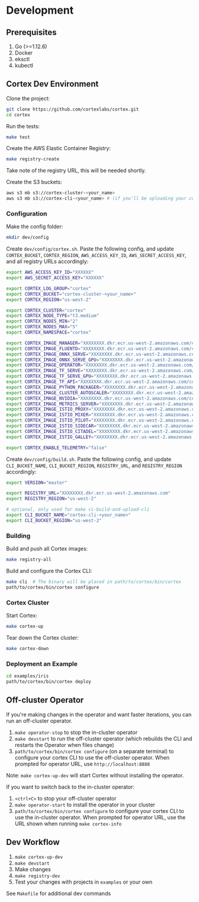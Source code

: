 # Development

## Prerequisites

1. Go (>=1.12.6)
1. Docker
1. eksctl
1. kubectl

## Cortex Dev Environment

Clone the project:

```bash
git clone https://github.com/cortexlabs/cortex.git
cd cortex
```

Run the tests:

```bash
make test
```

Create the AWS Elastic Container Registry:

```bash
make registry-create
```

Take note of the registry URL, this will be needed shortly.

Create the S3 buckets:

```bash
aws s3 mb s3://cortex-cluster-<your_name>
aws s3 mb s3://cortex-cli-<your_name> # (if you'll be uploading your compiled CLI)
```

### Configuration

Make the config folder:

```bash
mkdir dev/config
```

Create `dev/config/cortex.sh`. Paste the following config, and update `CORTEX_BUCKET`, `CORTEX_REGION`, `AWS_ACCESS_KEY_ID`, `AWS_SECRET_ACCESS_KEY`, and all registry URLs accordingly:

```bash
export AWS_ACCESS_KEY_ID="XXXXXX"
export AWS_SECRET_ACCESS_KEY="XXXXXX"

export CORTEX_LOG_GROUP="cortex"
export CORTEX_BUCKET="cortex-cluster-<your_name>"
export CORTEX_REGION="us-west-2"

export CORTEX_CLUSTER="cortex"
export CORTEX_NODE_TYPE="t3.medium"
export CORTEX_NODES_MIN="2"
export CORTEX_NODES_MAX="5"
export CORTEX_NAMESPACE="cortex"

export CORTEX_IMAGE_MANAGER="XXXXXXXX.dkr.ecr.us-west-2.amazonaws.com/cortexlabs/manager:latest"
export CORTEX_IMAGE_FLUENTD="XXXXXXXX.dkr.ecr.us-west-2.amazonaws.com/cortexlabs/fluentd:latest"
export CORTEX_IMAGE_ONNX_SERVE="XXXXXXXX.dkr.ecr.us-west-2.amazonaws.com/cortexlabs/onnx-serve:latest"
export CORTEX_IMAGE_ONNX_SERVE_GPU="XXXXXXXX.dkr.ecr.us-west-2.amazonaws.com/cortexlabs/onnx-serve-gpu:latest"
export CORTEX_IMAGE_OPERATOR="XXXXXXXX.dkr.ecr.us-west-2.amazonaws.com/cortexlabs/operator:latest"
export CORTEX_IMAGE_TF_SERVE="XXXXXXXX.dkr.ecr.us-west-2.amazonaws.com/cortexlabs/tf-serve:latest"
export CORTEX_IMAGE_TF_SERVE_GPU="XXXXXXXX.dkr.ecr.us-west-2.amazonaws.com/cortexlabs/tf-serve-gpu:latest"
export CORTEX_IMAGE_TF_API="XXXXXXXX.dkr.ecr.us-west-2.amazonaws.com/cortexlabs/tf-api:latest"
export CORTEX_IMAGE_PYTHON_PACKAGER="XXXXXXXX.dkr.ecr.us-west-2.amazonaws.com/cortexlabs/python-packager:latest"
export CORTEX_IMAGE_CLUSTER_AUTOSCALER="XXXXXXXX.dkr.ecr.us-west-2.amazonaws.com/cortexlabs/cluster-autoscaler:latest"
export CORTEX_IMAGE_NVIDIA="XXXXXXXX.dkr.ecr.us-west-2.amazonaws.com/cortexlabs/nvidia:latest"
export CORTEX_IMAGE_METRICS_SERVER="XXXXXXXX.dkr.ecr.us-west-2.amazonaws.com/cortexlabs/metrics-server:latest"
export CORTEX_IMAGE_ISTIO_PROXY="XXXXXXXX.dkr.ecr.us-west-2.amazonaws.com/cortexlabs/istio-proxy:latest"
export CORTEX_IMAGE_ISTIO_MIXER="XXXXXXXX.dkr.ecr.us-west-2.amazonaws.com/cortexlabs/istio-mixer:latest"
export CORTEX_IMAGE_ISTIO_PILOT="XXXXXXXX.dkr.ecr.us-west-2.amazonaws.com/cortexlabs/istio-pilot:latest"
export CORTEX_IMAGE_ISTIO_SIDECAR="XXXXXXXX.dkr.ecr.us-west-2.amazonaws.com/cortexlabs/istio-sidecar:latest"
export CORTEX_IMAGE_ISTIO_CITADEL="XXXXXXXX.dkr.ecr.us-west-2.amazonaws.com/cortexlabs/istio-citadel:latest"
export CORTEX_IMAGE_ISTIO_GALLEY="XXXXXXXX.dkr.ecr.us-west-2.amazonaws.com/cortexlabs/istio-galley:latest"

export CORTEX_ENABLE_TELEMETRY="false"
```

Create `dev/config/build.sh`. Paste the following config, and update `CLI_BUCKET_NAME`, `CLI_BUCKET_REGION`, `REGISTRY_URL`, and `REGISTRY_REGION` accordingly:

```bash
export VERSION="master"

export REGISTRY_URL="XXXXXXXX.dkr.ecr.us-west-2.amazonaws.com"
export REGISTRY_REGION="us-west-2"

# optional, only used for make ci-build-and-upload-cli
export CLI_BUCKET_NAME="cortex-cli-<your_name>"
export CLI_BUCKET_REGION="us-west-2"
```

### Building

Build and push all Cortex images:

```bash
make registry-all
```

Build and configure the Cortex CLI:

```bash
make cli  # The binary will be placed in path/to/cortex/bin/cortex
path/to/cortex/bin/cortex configure
```

### Cortex Cluster

Start Cortex:

```bash
make cortex-up
```

Tear down the Cortex cluster:

```bash
make cortex-down
```

### Deployment an Example

```bash
cd examples/iris
path/to/cortex/bin/cortex deploy
```

## Off-cluster Operator

If you're making changes in the operator and want faster iterations, you can run an off-cluster operator.

1. `make operator-stop` to stop the in-cluster operator
1. `make devstart` to run the off-cluster operator (which rebuilds the CLI and restarts the Operator when files change)
1. `path/to/cortex/bin/cortex configure` (on a separate terminal) to configure your cortex CLI to use the off-cluster operator. When prompted for operator URL, use `http://localhost:8888`

Note: `make cortex-up-dev` will start Cortex without installing the operator.

If you want to switch back to the in-cluster operator:

1. `<ctrl+C>` to stop your off-cluster operator
1. `make operator-start` to install the operator in your cluster
1. `path/to/cortex/bin/cortex configure` to configure your cortex CLI to use the in-cluster operator. When prompted for operator URL, use the URL shown when running `make cortex-info`

## Dev Workflow

1. `make cortex-up-dev`
1. `make devstart`
1. Make changes
1. `make registry-dev`
1. Test your changes with projects in `examples` or your own

See `Makefile` for additional dev commands
